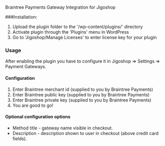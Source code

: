 Braintree Payments Gateway Integration for Jigoshop

###Installation:
1. Upload the plugin folder to the '/wp-content/plugins/' directory
2. Activate plugin through the 'Plugins' menu in WordPress
3. Go to 'Jigoshop/Manage Licenses' to enter license key for your plugin 

### Usage

After enabling the plugin you have to configure it in Jigoshop => Settings => Payment Gateways.

#### Configuration

1. Enter Braintree merchant id (supplied to you by Braintree Payments)
2. Enter Braintree public key (supplied to you by Braintree Payments)
3. Enter Braintree private key (supplied to you by Braintree Payments)
4. You are good to go!


#### Optional configuration options

 * Method title - gateway name visible in checkout.
 * Description - description shown to user in checkout (above credit card fields).
